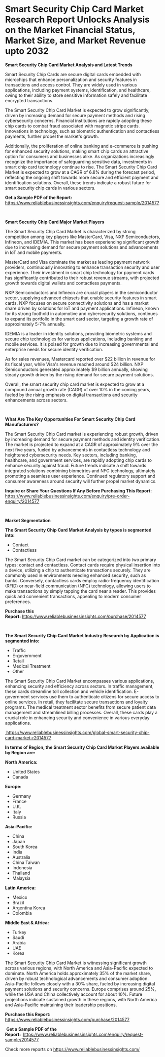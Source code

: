 <p><h1>Smart Security Chip Card Market Research Report Unlocks Analysis on the Market Financial Status, Market Size, and Market Revenue upto 2032</h1></p><p><strong>Smart Security Chip Card Market Analysis and Latest Trends</strong></p>
<p><p>Smart Security Chip Cards are secure digital cards embedded with microchips that enhance personalization and security features in transactions and access control. They are widely used in various applications, including payment systems, identification, and healthcare, owing to their ability to store sensitive information safely and facilitate encrypted transactions.</p><p>The Smart Security Chip Card Market is expected to grow significantly, driven by increasing demand for secure payment methods and rising cybersecurity concerns. Financial institutions are rapidly adopting these chip cards to combat fraud associated with magnetic stripe cards. Innovations in technology, such as biometric authentication and contactless payments, further propel the market's growth. </p><p>Additionally, the proliferation of online banking and e-commerce is pushing for enhanced security solutions, making smart chip cards an attractive option for consumers and businesses alike. As organizations increasingly recognize the importance of safeguarding sensitive data, investments in smart chip card technology continue to rise. The Smart Security Chip Card Market is expected to grow at a CAGR of 6.8% during the forecast period, reflecting the ongoing shift towards more secure and efficient payment and identification solutions. Overall, these trends indicate a robust future for smart security chip cards in various sectors.</p></p>
<p><strong>Get a Sample PDF of the Report:&nbsp;</strong> <a href="https://www.reliablebusinessinsights.com/enquiry/request-sample/2014577?utm_campaign=1138&utm_medium=2&utm_source=Github&utm_content=ia&utm_term=17012025&utm_id=smart-security-chip-card">https://www.reliablebusinessinsights.com/enquiry/request-sample/2014577</a></p>
<p>&nbsp;</p>
<p><strong>Smart Security Chip Card Major Market Players</strong></p>
<p><p>The Smart Security Chip Card Market is characterized by strong competition among key players like MasterCard, Visa, NXP Semiconductors, Infineon, and IDEMIA. This market has been experiencing significant growth due to increasing demand for secure payment solutions and advancements in IoT and mobile payments.</p><p>MasterCard and Visa dominate the market as leading payment network providers, continuously innovating to enhance transaction security and user experience. Their investment in smart chip technology for payment cards has significantly contributed to their robust revenue streams, with projected growth towards digital wallets and contactless payments.</p><p>NXP Semiconductors and Infineon are crucial players in the semiconductor sector, supplying advanced chipsets that enable security features in smart cards. NXP focuses on secure connectivity solutions and has a market share driven by solutions for IoT and payment applications. Infineon, known for its strong foothold in automotive and cybersecurity solutions, continues to expand its portfolio in the smart card sector, targeting a growth rate of approximately 5-7% annually.</p><p>IDEMIA is a leader in identity solutions, providing biometric systems and secure chip technologies for various applications, including banking and mobile services. It is poised for growth due to increasing governmental and enterprise needs for secure identity verification.</p><p>As for sales revenues, Mastercard reported over $22 billion in revenue for its fiscal year, while Visa's revenue reached around $24 billion. NXP Semiconductors generated approximately $9 billion annually, showing steady growth driven by the rising demand for secure payment solutions.</p><p>Overall, the smart security chip card market is expected to grow at a compound annual growth rate (CAGR) of over 10% in the coming years, fueled by the rising emphasis on digital transactions and security enhancements across sectors.</p></p>
<p>&nbsp;</p>
<p><strong>What Are The Key Opportunities For Smart Security Chip Card Manufacturers?</strong></p>
<p><p>The Smart Security Chip Card market is experiencing robust growth, driven by increasing demand for secure payment methods and identity verification. The market is projected to expand at a CAGR of approximately 9% over the next five years, fueled by advancements in contactless technology and heightened cybersecurity needs. Key sectors, including banking, healthcare, and government services, are rapidly adopting chip cards to enhance security against fraud. Future trends indicate a shift towards integrated solutions combining biometrics and NFC technology, ultimately promoting a seamless user experience. Continued regulatory support and consumer awareness around security will further propel market dynamics.</p></p>
<p><strong>Inquire or Share Your Questions If Any Before Purchasing This Report:</strong> <a href="https://www.reliablebusinessinsights.com/enquiry/pre-order-enquiry/2014577?utm_campaign=1138&utm_medium=2&utm_source=Github&utm_content=ia&utm_term=17012025&utm_id=smart-security-chip-card">https://www.reliablebusinessinsights.com/enquiry/pre-order-enquiry/2014577</a></p>
<p>&nbsp;</p>
<p><strong>Market Segmentation</strong></p>
<p><strong>The Smart Security Chip Card Market Analysis by types is segmented into:</strong></p>
<p><ul><li>Contact</li><li>Contactless</li></ul></p>
<p><p>The Smart Security Chip Card market can be categorized into two primary types: contact and contactless. Contact cards require physical insertion into a device, utilizing a chip to authenticate transactions securely. They are commonly used in environments needing enhanced security, such as banks. Conversely, contactless cards employ radio-frequency identification (RFID) or near-field communication (NFC) technology, allowing users to make transactions by simply tapping the card near a reader. This provides quick and convenient transactions, appealing to modern consumer preferences.</p></p>
<p><strong>Purchase this Report:&nbsp;</strong><a href="https://www.reliablebusinessinsights.com/purchase/2014577?utm_campaign=1138&utm_medium=2&utm_source=Github&utm_content=ia&utm_term=17012025&utm_id=smart-security-chip-card">https://www.reliablebusinessinsights.com/purchase/2014577</a></p>
<p>&nbsp;</p>
<p><strong>The Smart Security Chip Card Market Industry Research by Application is segmented into:</strong></p>
<p><ul><li>Traffic</li><li>E-government</li><li>Retail</li><li>Medical Treatment</li><li>Other</li></ul></p>
<p><p>The Smart Security Chip Card Market encompasses various applications, enhancing security and efficiency across sectors. In traffic management, these cards streamline toll collection and vehicle identification. E-government services use them to authenticate citizens for secure access to online services. In retail, they facilitate secure transactions and loyalty programs. The medical treatment sector benefits from secure patient data management and streamlined billing processes. Overall, these cards play a crucial role in enhancing security and convenience in various everyday applications.</p></p>
<p><a href="https://www.reliablebusinessinsights.com/global-smart-security-chip-card-market-r2014577?utm_campaign=1138&utm_medium=2&utm_source=Github&utm_content=ia&utm_term=17012025&utm_id=smart-security-chip-card">&nbsp;https://www.reliablebusinessinsights.com/global-smart-security-chip-card-market-r2014577</a></p>
<p><strong>In terms of Region, the Smart Security Chip Card Market Players available by Region are:</strong></p>
<p>
    <p> <strong> North America: </strong>
        <ul>
            <li>United States</li>
            <li>Canada</li>
        </ul>
        </p> 
    <p> <strong> Europe: </strong>
        <ul>
            <li>Germany</li>
            <li>France</li>
            <li>U.K.</li>
            <li>Italy</li>
            <li>Russia</li>
        </ul>
        </p> 
    <p> <strong> Asia-Pacific: </strong>
        <ul>
            <li>China</li>
            <li>Japan</li>
            <li>South Korea</li>
            <li>India</li>
            <li>Australia</li>
            <li>China Taiwan</li>
            <li>Indonesia</li>
            <li>Thailand</li>
            <li>Malaysia</li>
        </ul>
        </p> 
    <p> <strong> Latin America: </strong>
        <ul>
            <li>Mexico</li>
            <li>Brazil</li>
            <li>Argentina Korea</li>
            <li>Colombia</li>
        </ul>
        </p> 
    <p> <strong> Middle East & Africa: </strong>
        <ul>
            <li>Turkey</li>
            <li>Saudi</li>
            <li>Arabia</li>
            <li>UAE</li>
            <li>Korea</li>
        </ul>
    </p>
    </p>
<p><p>The Smart Security Chip Card Market is witnessing significant growth across various regions, with North America and Asia-Pacific expected to dominate. North America holds approximately 35% of the market share, driven by robust technological advancements and consumer adoption. Asia-Pacific follows closely with a 30% share, fueled by increasing digital payment solutions and security concerns. Europe comprises around 25%, while the USA and China collectively account for about 10%. Future projections indicate sustained growth in these regions, with North America and Asia-Pacific maintaining their leadership positions.</p></p>
<p><strong>Purchase this Report: </strong><a href="https://www.reliablebusinessinsights.com/purchase/2014577?utm_campaign=1138&utm_medium=2&utm_source=Github&utm_content=ia&utm_term=17012025&utm_id=smart-security-chip-card">https://www.reliablebusinessinsights.com/purchase/2014577</a></p>
<p>&nbsp;<strong>Get a Sample PDF of the Report:&nbsp;&nbsp;</strong><a href="https://www.reliablebusinessinsights.com/enquiry/request-sample/2014577?utm_campaign=1138&utm_medium=2&utm_source=Github&utm_content=ia&utm_term=17012025&utm_id=smart-security-chip-card">https://www.reliablebusinessinsights.com/enquiry/request-sample/2014577</a></p>
<p><strong></strong></p>
<p>Check more reports on <a href="https://www.reliablebusinessinsights.com/?utm_campaign=1138&utm_medium=2&utm_source=Github&utm_content=ia&utm_term=17012025&utm_id=smart-security-chip-card">https://www.reliablebusinessinsights.com/</a></p>